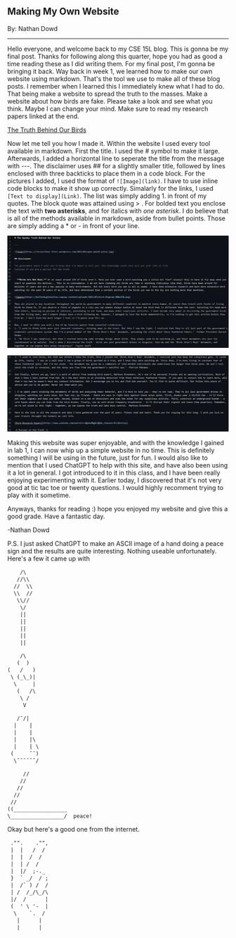 ## Making My Own Website

By: Nathan Dowd

---

Hello everyone, and welcome back to my CSE 15L blog. This is gonna be my final post. Thanks for following along this quarter, hope you had as good a time reading these as I did writing them. For my final post, I'm gonna be bringing it back. Way back in week 1, we learned how to make our own website using markdown. That's the tool we use to make all of these blog posts. I remember when I learned this I immediately knew what I had to do. That being make a website to spread the truth to the masses. Make a website about how birds are fake. Please take a look and see what you think. Maybe I can change your mind. Make sure to read my research papers linked at the end.

[The Truth Behind Our Birds](https://nathand0wd.github.io/BIRD/bird)

Now let me tell you how I made it. Within the website I used every tool available in markdown. First the title. I used the # symbol to make it large. Afterwards, I added a horizontal line to seperate the title from the message with ---. The disclaimer uses ## for a slightly smaller title, followed by lines enclosed with three backticks to place them in a code block. For the pictures I added, I used the format of `![Image](link)`. I have to use inline code blocks to make it show up correctly. Simalarly for the links, I used `[Text to display](Link)`. The list was simply adding 1. in front of my quotes. The block quote was attained using > . For bolded text you enclose the text with **two asterisks**, and for italics with *one asterisk*. I do believe that is all of the methods available in markdown, aside from bullet points. Those are simply adding a * or - in front of your line.

![Image](Birdmd1.png)

![Image](birdmd3.png)

Making this website was super enjoyable, and with the knowledge I gained in lab 1, I can now whip up a simple website in no time. This is definitely something I will be using in the future, just for fun. I would also like to mention that I used ChatGPT to help with this site, and have also been using it a lot in general. I got introduced to it in this class, and I have been really enjoying experimenting with it. Earlier today, I discovered that it's not very good at tic tac toe or twenty questions. I would highly recomment trying to play with it sometime.

Anyways, thanks for reading :) hope you enjoyed my website and give this a good grade. Have a fantastic day.

-Nathan Dowd

P.S. I just asked ChatGPT to make an ASCII image of a hand doing a peace sign and the results are quite interesting. Nothing useable unfortunately. Here's a few it came up with

```
    /\
   //\\
  //  \\
  \\  //
   \\//
    \/
    ||
    ||
    ||
    ||
    ||
```

```
    /\
   (  )
(   /   )
 \ (_\_)|
  \     |
   (   /\
    \ /
     V
```

```
   /¯/|    
  |    |    
  |    |    
  |    |\   
  |    | \  
 (     ¯¯) 
  \¯¯¯¯¯¯/  
```

```
     //
    //
   //
  //
 //
((_________________
\_________________/  peace!
```






Okay but here's a good one from the internet.

     ."".    ."",
     |  |   /  /
     |  |  /  /
     |  | /  /
     |  |/  ;-._
     }  ` _/  / ;
     |  /` ) /  /
     | /  /_/\_/\
     |/  /      |
     (  ' \ '-  |
      \    `.  /
       |      |
       |      |
